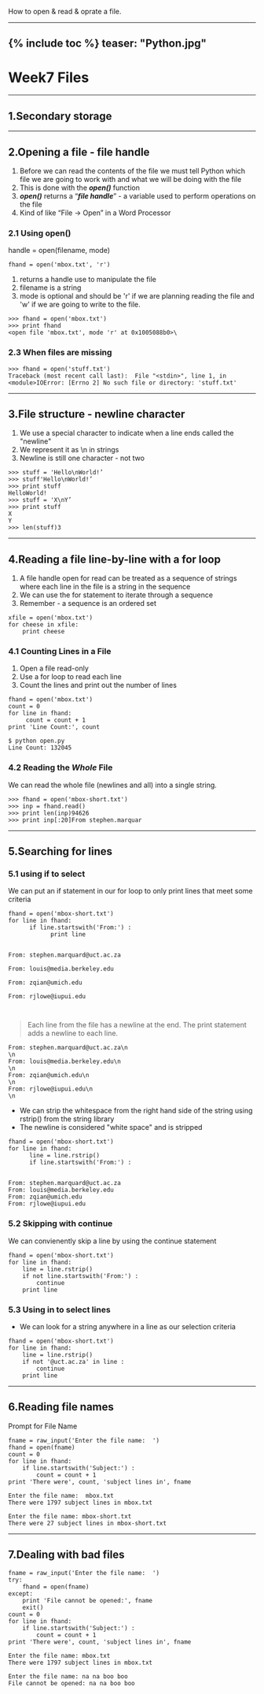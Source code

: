 ﻿How to open & read & oprate a file.
<!--more-->

---
{% include toc %}
teaser: "Python.jpg"
---
# Week7 Files

---
## 1.Secondary storage

---
## 2.Opening a file - file handle

 1. Before we can read the contents of the file we must tell Python which file we are going to work with and what we will be doing with the file
 2. This is done with the ***open()*** function
 3. ***open()*** returns a “***file handle***” - a variable used to perform operations on the file
 4. Kind of like “File -> Open” in a Word Processor

### 2.1 Using open()

handle = open(filename, mode)

```
fhand = open('mbox.txt', 'r')
```

 1. returns a handle use to manipulate the file 
 2. filename is a string
 3. mode is optional and should be 'r' if we are planning reading the file and 'w' if we are going to write to the file.

```
>>> fhand = open('mbox.txt')
>>> print fhand
<open file 'mbox.txt', mode 'r' at 0x1005088b0>\
```

### 2.3 When files are missing

```
>>> fhand = open('stuff.txt')
Traceback (most recent call last):  File "<stdin>", line 1, in <module>IOError: [Errno 2] No such file or directory: 'stuff.txt'
```

---

## 3.File structure - newline character

1. We use a special character to indicate when a line ends called the "newline"
1. We represent it as \n in strings 
1. Newline is still one character - not two

```
>>> stuff = 'Hello\nWorld!’
>>> stuff'Hello\nWorld!’
>>> print stuff
HelloWorld!
>>> stuff = 'X\nY’
>>> print stuff
X
Y
>>> len(stuff)3
```

---

## 4.Reading a file line-by-line with a for loop

 1. A file handle open for read can be treated as a sequence of strings where each line in the file is a string in the sequence
 2. We can use the for statement to iterate through a sequence
 3. Remember - a sequence is an ordered set

```
xfile = open('mbox.txt')
for cheese in xfile:
    print cheese
```

### 4.1 Counting Lines in a File

 1. Open a file read-only
 2. Use a for loop to read each line
 3. Count the lines and print out the number of lines

```
fhand = open('mbox.txt')
count = 0
for line in fhand:
     count = count + 1
print 'Line Count:', count

$ python open.py
Line Count: 132045

```

### 4.2 Reading the *Whole* File

We can read the whole file (newlines and all) into a single string.

```
>>> fhand = open('mbox-short.txt')
>>> inp = fhand.read()
>>> print len(inp)94626
>>> print inp[:20]From stephen.marquar
```

---

## 5.Searching for lines

### 5.1 using if to select

We can put an if statement in our for loop to only print lines that meet some criteria

```
fhand = open('mbox-short.txt')
for line in fhand:
      if line.startswith('From:') :
            print line
            
            
From: stephen.marquard@uct.ac.za

From: louis@media.berkeley.edu

From: zqian@umich.edu

From: rjlowe@iupui.edu

            
```

>Each line from the file has a newline at the end.
The print statement adds a newline to each line.

```
From: stephen.marquard@uct.ac.za\n
\n
From: louis@media.berkeley.edu\n
\n
From: zqian@umich.edu\n
\n
From: rjlowe@iupui.edu\n
\n
```

- We can strip the whitespace from the right hand side of the string using rstrip() from the string library
- The newline is considered "white space" and is stripped

```
fhand = open('mbox-short.txt')
for line in fhand:
      line = line.rstrip()
      if line.startswith('From:') :            
      
      
From: stephen.marquard@uct.ac.za
From: louis@media.berkeley.edu
From: zqian@umich.edu
From: rjlowe@iupui.edu
```

### 5.2 Skipping with continue

We can convienently skip a line by using the continue statement

```
fhand = open('mbox-short.txt')
for line in fhand:
    line = line.rstrip()
    if not line.startswith('From:') :
        continue
    print line
```

### 5.3 Using in to select lines

- We can look for a string anywhere in a line as our selection criteria

```
fhand = open('mbox-short.txt')
for line in fhand:
    line = line.rstrip()
    if not '@uct.ac.za' in line : 
        continue
    print line
```

---

## 6.Reading file names

Prompt for File Name

```
fname = raw_input('Enter the file name:  ')
fhand = open(fname)
count = 0
for line in fhand:
    if line.startswith('Subject:') :
        count = count + 1
print 'There were', count, 'subject lines in', fname

Enter the file name:  mbox.txt
There were 1797 subject lines in mbox.txt

Enter the file name: mbox-short.txt
There were 27 subject lines in mbox-short.txt
```

---

## 7.Dealing with bad files

```
fname = raw_input('Enter the file name:  ')
try:
    fhand = open(fname)
except:
    print 'File cannot be opened:', fname
    exit()
count = 0
for line in fhand:
    if line.startswith('Subject:') :
        count = count + 1
print 'There were', count, 'subject lines in', fname

Enter the file name: mbox.txt
There were 1797 subject lines in mbox.txt

Enter the file name: na na boo boo
File cannot be opened: na na boo boo
```



